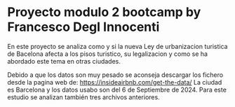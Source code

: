 # Proyecto modulo 2 bootcamp by Francesco Degl Innocenti

En este proyecto se analiza como y si la nueva Ley de urbanizacion turistica de Bacelona afecta a los pisos turistico, su legalizacion y como se ha abordado este tema en otras ciudades.

Debido a que los datos son muy pesado se aconseja descargar los fichero desde la pagina web de: https://insideairbnb.com/get-the-data/
La ciudad es Barcelona y los datos usabo son del 6 de Septiembre de 2024.
Para este estudio se analizan también tres archivos anteriores.

